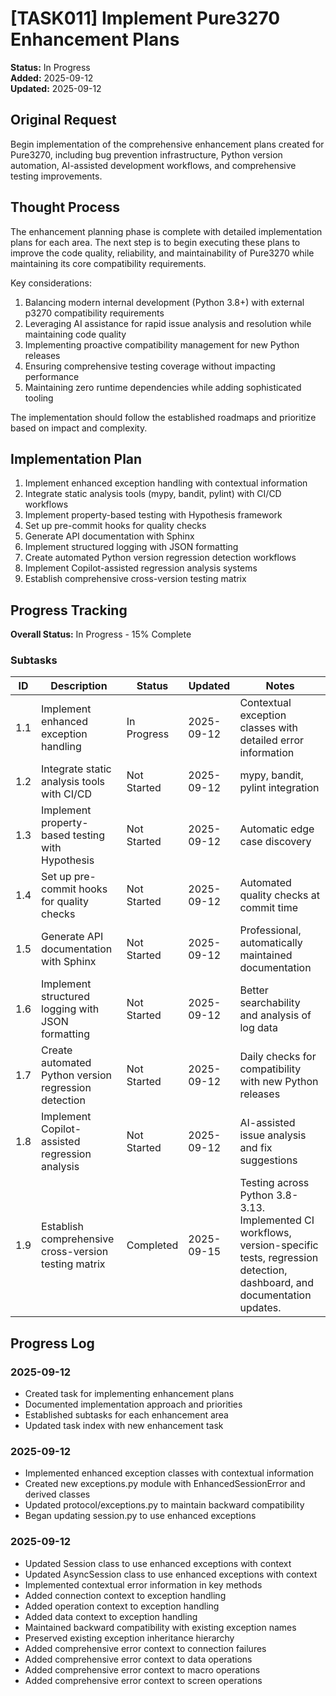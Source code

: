 # [TASK011] Implement Pure3270 Enhancement Plans

**Status:** In Progress  
**Added:** 2025-09-12  
**Updated:** 2025-09-12

## Original Request
Begin implementation of the comprehensive enhancement plans created for Pure3270, including bug prevention infrastructure, Python version automation, AI-assisted development workflows, and comprehensive testing improvements.

## Thought Process
The enhancement planning phase is complete with detailed implementation plans for each area. The next step is to begin executing these plans to improve the code quality, reliability, and maintainability of Pure3270 while maintaining its core compatibility requirements.

Key considerations:
1. Balancing modern internal development (Python 3.8+) with external p3270 compatibility requirements
2. Leveraging AI assistance for rapid issue analysis and resolution while maintaining code quality
3. Implementing proactive compatibility management for new Python releases
4. Ensuring comprehensive testing coverage without impacting performance
5. Maintaining zero runtime dependencies while adding sophisticated tooling

The implementation should follow the established roadmaps and prioritize based on impact and complexity.

## Implementation Plan
1. Implement enhanced exception handling with contextual information
2. Integrate static analysis tools (mypy, bandit, pylint) with CI/CD workflows
3. Implement property-based testing with Hypothesis framework
4. Set up pre-commit hooks for quality checks
5. Generate API documentation with Sphinx
6. Implement structured logging with JSON formatting
7. Create automated Python version regression detection workflows
8. Implement Copilot-assisted regression analysis systems
9. Establish comprehensive cross-version testing matrix

## Progress Tracking

**Overall Status:** In Progress - 15% Complete

### Subtasks
| ID | Description | Status | Updated | Notes |
|----|-------------|--------|---------|-------|
| 1.1 | Implement enhanced exception handling | In Progress | 2025-09-12 | Contextual exception classes with detailed error information |
| 1.2 | Integrate static analysis tools with CI/CD | Not Started | 2025-09-12 | mypy, bandit, pylint integration |
| 1.3 | Implement property-based testing with Hypothesis | Not Started | 2025-09-12 | Automatic edge case discovery |
| 1.4 | Set up pre-commit hooks for quality checks | Not Started | 2025-09-12 | Automated quality checks at commit time |
| 1.5 | Generate API documentation with Sphinx | Not Started | 2025-09-12 | Professional, automatically maintained documentation |
| 1.6 | Implement structured logging with JSON formatting | Not Started | 2025-09-12 | Better searchability and analysis of log data |
| 1.7 | Create automated Python version regression detection | Not Started | 2025-09-12 | Daily checks for compatibility with new Python releases |
| 1.8 | Implement Copilot-assisted regression analysis | Not Started | 2025-09-12 | AI-assisted issue analysis and fix suggestions |
| 1.9 | Establish comprehensive cross-version testing matrix | Completed | 2025-09-15 | Testing across Python 3.8-3.13. Implemented CI workflows, version-specific tests, regression detection, dashboard, and documentation updates. |

## Progress Log
### 2025-09-12
- Created task for implementing enhancement plans
- Documented implementation approach and priorities
- Established subtasks for each enhancement area
- Updated task index with new enhancement task

### 2025-09-12
- Implemented enhanced exception classes with contextual information
- Created new exceptions.py module with EnhancedSessionError and derived classes
- Updated protocol/exceptions.py to maintain backward compatibility
- Began updating session.py to use enhanced exceptions

### 2025-09-12
- Updated Session class to use enhanced exceptions with context
- Updated AsyncSession class to use enhanced exceptions with context
- Implemented contextual error information in key methods
- Added connection context to exception handling
- Added operation context to exception handling
- Added data context to exception handling
- Maintained backward compatibility with existing exception names
- Preserved existing exception inheritance hierarchy
- Added comprehensive error context to connection failures
- Added comprehensive error context to data operations
- Added comprehensive error context to macro operations
- Added comprehensive error context to screen operations
